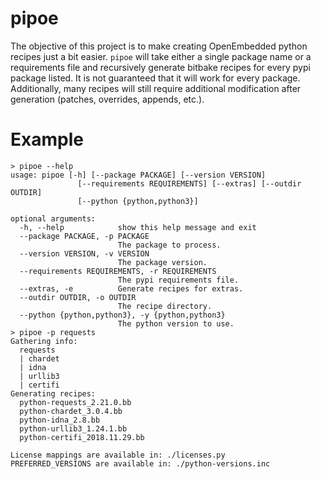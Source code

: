# pipoe

The objective of this project is to make creating OpenEmbedded python recipes just a bit easier. `pipoe` will take either a single package name or a requirements file and recursively generate bitbake recipes for every pypi package listed. It is not guaranteed that it will work for every package. Additionally, many recipes will still require additional modification after generation (patches, overrides, appends, etc.).

# Example

```
> pipoe --help
usage: pipoe [-h] [--package PACKAGE] [--version VERSION]
               [--requirements REQUIREMENTS] [--extras] [--outdir OUTDIR]
               [--python {python,python3}]

optional arguments:
  -h, --help            show this help message and exit
  --package PACKAGE, -p PACKAGE
                        The package to process.
  --version VERSION, -v VERSION
                        The package version.
  --requirements REQUIREMENTS, -r REQUIREMENTS
                        The pypi requirements file.
  --extras, -e          Generate recipes for extras.
  --outdir OUTDIR, -o OUTDIR
                        The recipe directory.
  --python {python,python3}, -y {python,python3}
                        The python version to use.
> pipoe -p requests
Gathering info:
  requests
  | chardet
  | idna
  | urllib3
  | certifi
Generating recipes:
  python-requests_2.21.0.bb
  python-chardet_3.0.4.bb
  python-idna_2.8.bb
  python-urllib3_1.24.1.bb
  python-certifi_2018.11.29.bb

License mappings are available in: ./licenses.py
PREFERRED_VERSIONS are available in: ./python-versions.inc
```
